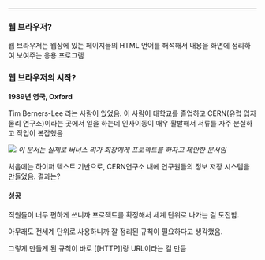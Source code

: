 
---

### 웹 브라우저?

웹 브라우저는 웹상에 있는 페이지들의 HTML 언어를 해석해서 내용을 화면에 정리하여 보여주는 응용 프로그램

### 웹 브라우저의 시작?

**1989년 영국, Oxford**

Tim Berners-Lee 라는 사람이 있었음. 이 사람이 대학교를 졸업하고 CERN(유럽 입자 물리 연구소)이라는 곳에서 일을 하는데 인사이동이 매우 활발해서 서류를 자주 분실하고 작업이 복잡했음

![](https://i.imgur.com/8jOuYXp.png)
*이 문서는 실제로 버너스 리가 회장에게 프로젝트를 하자고 제안한 문서임*

처음에는 하이퍼 텍스트 기반으로, CERN연구소 내에 연구원들의 정보 저장 시스템을 만들었음.
결과는?
#### 성공

직원들이 너무 편하게 쓰니까 프로젝트를 확정해서 세계 단위로 나가는 걸 도전함.

아무래도 전세계 단위로 사용하니까 잘 정리된 규칙이 필요하다고 생각했음.

그렇게 만들게 된 규칙이 바로 [[HTTP]]랑 URL이라는 걸 만듬